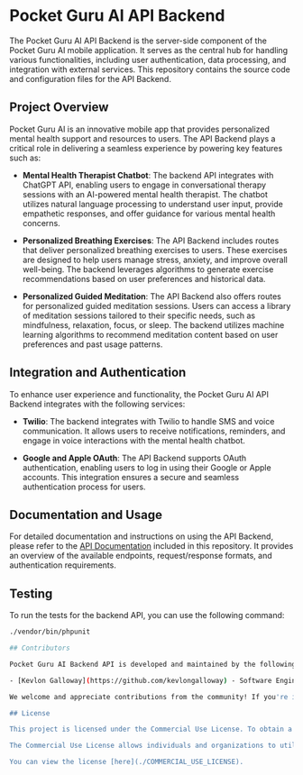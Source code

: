 # Pocket Guru AI API Backend

The Pocket Guru AI API Backend is the server-side component of the Pocket Guru AI mobile application. It serves as the central hub for handling various functionalities, including user authentication, data processing, and integration with external services. This repository contains the source code and configuration files for the API Backend.

## Project Overview

Pocket Guru AI is an innovative mobile app that provides personalized mental health support and resources to users. The API Backend plays a critical role in delivering a seamless experience by powering key features such as:

- **Mental Health Therapist Chatbot**: The backend API integrates with ChatGPT API, enabling users to engage in conversational therapy sessions with an AI-powered mental health therapist. The chatbot utilizes natural language processing to understand user input, provide empathetic responses, and offer guidance for various mental health concerns.

- **Personalized Breathing Exercises**: The API Backend includes routes that deliver personalized breathing exercises to users. These exercises are designed to help users manage stress, anxiety, and improve overall well-being. The backend leverages algorithms to generate exercise recommendations based on user preferences and historical data.

- **Personalized Guided Meditation**: The API Backend also offers routes for personalized guided meditation sessions. Users can access a library of meditation sessions tailored to their specific needs, such as mindfulness, relaxation, focus, or sleep. The backend utilizes machine learning algorithms to recommend meditation content based on user preferences and past usage patterns.

## Integration and Authentication

To enhance user experience and functionality, the Pocket Guru AI API Backend integrates with the following services:

- **Twilio**: The backend integrates with Twilio to handle SMS and voice communication. It allows users to receive notifications, reminders, and engage in voice interactions with the mental health chatbot.

- **Google and Apple OAuth**: The API Backend supports OAuth authentication, enabling users to log in using their Google or Apple accounts. This integration ensures a secure and seamless authentication process for users.

## Documentation and Usage

For detailed documentation and instructions on using the API Backend, please refer to the [API Documentation](/docs) included in this repository. It provides an overview of the available endpoints, request/response formats, and authentication requirements.

## Testing

To run the tests for the backend API, you can use the following command:

```bash
./vendor/bin/phpunit

## Contributors

Pocket Guru AI Backend API is developed and maintained by the following contributors:

- [Kevlon Galloway](https://github.com/kevlongalloway) - Software Engineer and System Architect

We welcome and appreciate contributions from the community! If you're interested in contributing to the project, please follow the guidelines outlined in [CONTRIBUTING.md](./CONTRIBUTING.md).

## License

This project is licensed under the Commercial Use License. To obtain a license for using this software for commercial purposes, please contact us at kevlongalloway1999m@gmail.com.

The Commercial Use License allows individuals and organizations to utilize, modify, and distribute the Pocket Guru AI API Backend software for commercial purposes. This license grants the freedom to integrate the software, make modifications, and offer services while ensuring compliance with open-source principles. By obtaining a Commercial Use License, users gain the rights to leverage the power of the Pocket Guru AI API Backend in their commercial endeavors.

You can view the license [here](./COMMERCIAL_USE_LICENSE).

